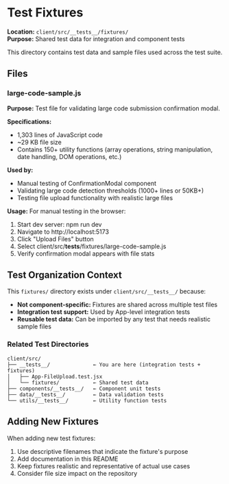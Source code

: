 # Test Fixtures

**Location:** `client/src/__tests__/fixtures/`  
**Purpose:** Shared test data for integration and component tests


This directory contains test data and sample files used across the test suite.

## Files

### large-code-sample.js

**Purpose:** Test file for validating large code submission confirmation modal.

**Specifications:**
- 1,303 lines of JavaScript code
- ~29 KB file size
- Contains 150+ utility functions (array operations, string manipulation, date handling, DOM operations, etc.)

**Used by:**
- Manual testing of ConfirmationModal component
- Validating large code detection thresholds (1000+ lines or 50KB+)
- Testing file upload functionality with realistic large files

**Usage:**
For manual testing in the browser:
1. Start dev server: npm run dev
2. Navigate to http://localhost:5173
3. Click "Upload Files" button
4. Select client/src/__tests__/fixtures/large-code-sample.js
5. Verify confirmation modal appears with file stats


## Test Organization Context

This `fixtures/` directory exists under `client/src/__tests__/` because:
- **Not component-specific:** Fixtures are shared across multiple test files
- **Integration test support:** Used by App-level integration tests
- **Reusable test data:** Can be imported by any test that needs realistic sample files

### Related Test Directories
```
client/src/
├── __tests__/              ← You are here (integration tests + fixtures)
│   ├── App-FileUpload.test.jsx
│   └── fixtures/           ← Shared test data
├── components/__tests__/   ← Component unit tests
├── data/__tests__/         ← Data validation tests
└── utils/__tests__/        ← Utility function tests
```


## Adding New Fixtures

When adding new test fixtures:
1. Use descriptive filenames that indicate the fixture's purpose
2. Add documentation in this README
3. Keep fixtures realistic and representative of actual use cases
4. Consider file size impact on the repository
